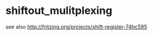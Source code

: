shiftout_mulitplexing
=====================

see also http://fritzing.org/projects/shift-register-74hc595
